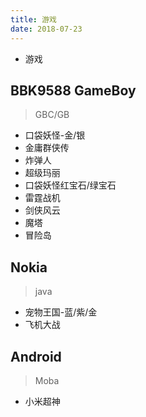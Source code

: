 ```yaml
---
title: 游戏
date: 2018-07-23
---
```


- 游戏

## BBK9588 GameBoy
> GBC/GB

- 口袋妖怪-金/银
- 金庸群侠传
- 炸弹人
- 超级玛丽
- 口袋妖怪红宝石/绿宝石
- 雷霆战机
- 剑侠风云
- 魔塔
- 冒险岛

## Nokia
>java

- 宠物王国-蓝/紫/金
- 飞机大战

## Android
>Moba
- 小米超神